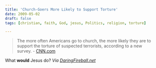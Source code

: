 ```yaml
---
title: 'Church-Goers More Likely to Support Torture'
date: 2009-05-02
draft: false
tags: [christian, faith, God, jesus, Politics, religion, torture]

---
```


> The more often Americans go to church, the more likely they are to support the torture of suspected terrorists, according to a new survey. - [CNN.com](http://www.cnn.com/2009/US/04/30/religion.torture/)

What **would** Jesus do? _Via [DaringFireball.net](http://daringfireball.net/linked/2009/05/02/torture)_